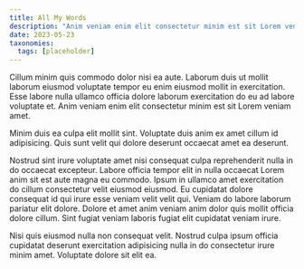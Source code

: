 ```yaml
---
title: All My Words
description: "Anim veniam enim elit consectetur minim est sit Lorem veniam amet."
date: 2023-05-23
taxonomies:
  tags: [placeholder]
---
```


Cillum minim quis commodo dolor nisi ea aute. Laborum duis ut mollit laborum eiusmod voluptate tempor eu enim eiusmod mollit in exercitation. Esse labore nulla ullamco officia dolore laborum exercitation do eu ad labore voluptate et. Anim veniam enim elit consectetur minim est sit Lorem veniam amet.

Minim duis ea culpa elit mollit sint. Voluptate duis anim ex amet cillum id adipisicing. Quis sunt velit qui dolore deserunt occaecat amet ea deserunt.

Nostrud sint irure voluptate amet nisi consequat culpa reprehenderit nulla in do occaecat excepteur. Labore officia tempor elit in nulla occaecat Lorem anim sit est aute magna eu commodo. Ipsum in ullamco amet exercitation do cillum consectetur velit eiusmod eiusmod. Eu cupidatat dolore consequat id qui irure esse veniam velit velit qui. Veniam do labore laborum pariatur elit dolore. Dolore et amet anim veniam anim dolor quis mollit officia dolore cillum. Sint fugiat veniam laboris fugiat elit cupidatat veniam irure.

Nisi quis eiusmod nulla non consequat velit. Nostrud culpa ipsum officia cupidatat deserunt exercitation adipisicing nulla in do consectetur irure minim amet. Voluptate dolore sit elit ea.
